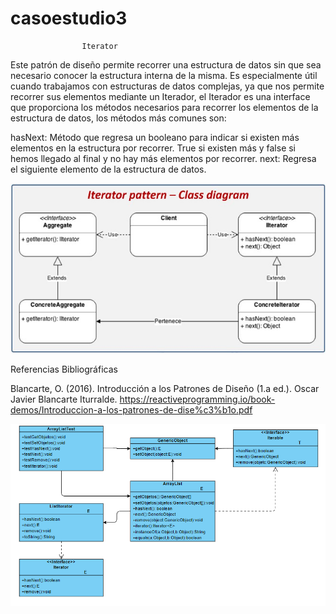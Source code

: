 # casoestudio3

					Iterator

Este patrón de diseño permite recorrer una estructura de datos sin que sea necesario
conocer la estructura interna de la misma. Es especialmente útil cuando trabajamos 
con estructuras de datos complejas, ya que nos permite recorrer sus elementos mediante 
un Iterador, el Iterador es una interface que proporciona los métodos necesarios para 
recorrer los elementos de la estructura de datos, los métodos más comunes son:

hasNext: Método que regresa un booleano para indicar si existen más elementos en la 
estructura por recorrer. True si existen más y false si hemos llegado al final y no 
hay más elementos por recorrer.
next: Regresa el siguiente elemento de la estructura de datos.


![Screenshot](IteratorDiagram.jpg)

Referencias Bibliográficas

Blancarte, O. (2016). Introducción a los Patrones de Diseño (1.a ed.). Oscar Javier Blancarte Iturralde.
	https://reactiveprogramming.io/book-demos/Introduccion-a-los-patrones-de-dise%c3%b1o.pdf
	
![Screenshot](ClassDiagram.PNG)